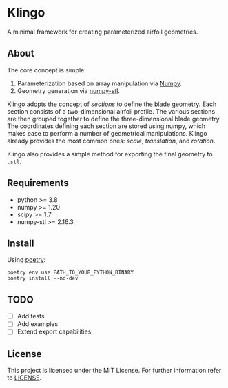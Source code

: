 # Klingo

A minimal framework for creating parameterized airfoil geometries.

## About

The core concept is simple:

  1. Parameterization based on array manipulation via [Numpy][numpy].
  2. Geometry generation via [numpy-stl][stl].

Klingo adopts the concept of _sections_ to define the blade geometry. Each
section consists of a two-dimensional airfoil profile. The various sections are
then grouped together to define the three-dimensional blade geometry. The
coordinates defining each section are stored using numpy, which makes ease to
perform a number of geometrical manipulations. Klingo already provides the most
common ones: _scale_, _translation_, and _rotation_.

Klingo also provides a simple method for exporting the final geometry to
`.stl`.

## Requirements

  * python >= 3.8
  * numpy >= 1.20
  * scipy >= 1.7
  * numpy-stl >= 2.16.3

## Install

Using [poetry][poetry]:

    poetry env use PATH_TO_YOUR_PYTHON_BINARY
    poetry install --no-dev

## TODO

  * [ ] Add tests
  * [ ] Add examples
  * [ ] Extend export capabilities

## License

This project is licensed under the MIT License. For further information refer
to [LICENSE][license].

[poetry]: https://python-poetry.org
[numpy]: https://www.numpy.org
[stl]: https://github.com/WoLpH/numpy-stl
[license]: ./LICENSE
